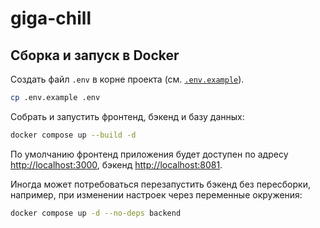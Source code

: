 # giga-chill

## Сборка и запуск в Docker

Создать файл `.env` в корне проекта (см. [`.env.example`](.env.example)).

```bash
cp .env.example .env
```

Собрать и запустить фронтенд, бэкенд и базу данных:

```bash
docker compose up --build -d
```

По умолчанию фронтенд приложения будет доступен по адресу [http://localhost:3000](http://localhost:3000), бэкенд [http://localhost:8081](http://localhost:8081).

Иногда может потребоваться перезапустить бэкенд без пересборки, например, при изменении настроек через переменные окружения:

```bash
docker compose up -d --no-deps backend
```
